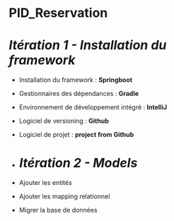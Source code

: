 # **PID_Reservation**

# *Itération 1 - Installation du framework*

+ Installation du framework : **Springboot**
+ Gestionnaires des dépendances : **Gradle**
+ Environnement de développement intégré : **IntelliJ**
+ Logiciel de versioning : **Github**
+ Logiciel de projet : **project from Github**

+ # *Itération 2 - Models*

+ Ajouter les entités
+ Ajouter les mapping relationnel
+ Migrer la base de données
